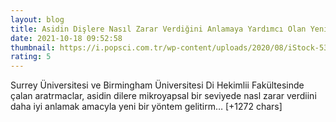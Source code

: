 ```yaml
--- 
layout: blog
title: Asidin Dişlere Nasıl Zarar Verdiğini Anlamaya Yardımcı Olan Yeni Yöntem
date: 2021-10-18 09:52:58
thumbnail: https://i.popsci.com.tr/wp-content/uploads/2020/08/iStock-532170854.jpg
rating: 5
---
```

Surrey Üniversitesi ve Birmingham Üniversitesi Di Hekimlii Fakültesinde çalan aratrmaclar, asidin dilere mikroyapsal bir seviyede nasl zarar verdiini daha iyi anlamak amacyla yeni bir yöntem gelitirm… [+1272 chars]